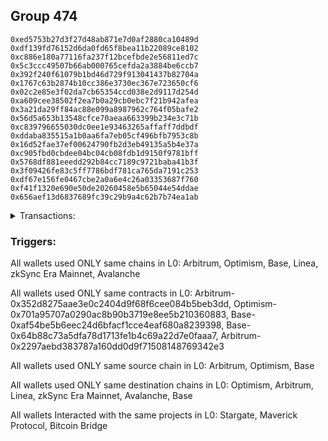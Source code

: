 ## Group 474

```0xf834c519c2a8c6321e34d8da6b25229244f83162
0xed5753b27d3f27d48ab871e7d0af2880ca10489d
0xdf139fd76152d6da0fd65f8bea11b22089ce8102
0xc886e180a77116fa237f12bcefbde2e56811ed7c
0x5c3ccc49507b66ab000765cefda2a3884be6ccb7
0x392f240f61079b1bd46d729f913041437b82704a
0x1767c63b2874b10cc386e3730ec367e723650cf6
0x02c2e85e3f02da7cb65354ccd038e2d9117d254d
0xa609cee38502f2ea7b0a29cb0ebc7f21b942afea
0x3a21da29ff84ac88e099a8987962c764f05bafe2
0x56d5a653b13548cfce70aeaa663399b234e3c71b
0xc839796655030dc0ee1e93463265affaff7ddbdf
0xddaba835515a1b0aa6fa7eb05cf496bfb7953c8b
0x16d52fae37ef00624790fb2d3eb49135a5b4e37a
0xc905fbd0cbdee04bc04cb08fdb1d9150f9781bff
0x5768df881eeedd292b84cc7189c9721baba41b3f
0x3f09426fe83c5ff7786bdf781ca765da7191c253
0xdf67e156fe0467cbe2a0a6e4c26a03353687f760
0xf41f1320e690e50de20260458e5b65044e54ddae
0x656aef13d6837689fc39c29b9a4c62b7b74ea1ab
```
<details>
<summary>Transactions:</summary>

Hashes: 

Wallet: 0xf834c519c2a8c6321e34d8da6b25229244f83162

       Hash: 0x07708b78c6fd8ae7229b98316ec8089fdd0d234b23bcecfea4fb2b9e8a2eede3
         - source chain: Arbitrum
         - destination chain: Optimism
         - project: Stargate
         - contract: 0x352d8275aae3e0c2404d9f68f6cee084b5beb3dd
         - value USD: 2809.462902858
       Hash: 0x8deb7887ef3331a33f08f91e950495ef0ced6e23984bab25e06912970b52ddbc
         - source chain: Arbitrum
         - destination chain: Optimism
         - project: Stargate
         - contract: 0x352d8275aae3e0c2404d9f68f6cee084b5beb3dd
         - value USD: 3.261168096
       Hash: 0x34a98cb0859e8aa7c6c11d6765995e5e6872ea86c6a2982dce008c36dacaa999
         - source chain: Optimism
         - destination chain: Arbitrum
         - project: Stargate
         - contract: 0x701a95707a0290ac8b90b3719e8ee5b210360883
         - value USD: 2807.53615731
       Hash: 0xc004179c22da97fd648f0990737b4cf6e2461e574fa2cc37e78954bbd9ec9531
         - source chain: Base
         - destination chain: Linea
         - project: Stargate
         - contract: 0xaf54be5b6eec24d6bfacf1cce4eaf680a8239398
         - value USD: 3.528465132
       Hash: 0x1eed46b0d08a924c8145ede4ecc85b956ad898ebbcf42f355a3d765db937bd9b
         - source chain: Base
         - destination chain: zkSync Era Mainnet
         - project: Maverick Protocol
         - contract: 0x64b88c73a5dfa78d1713fe1b4c69a22d7e0faaa7
       Hash: 0x3854fc967a180b09c75da3915959ece6473847b639a16f9dfeaa9b8e1342d772
         - source chain: Arbitrum
         - destination chain: Avalanche
         - project: Bitcoin Bridge
         - contract: 0x2297aebd383787a160dd0d9f71508148769342e3
         - value USD: 4.179796973
       Hash: 0x7f5d639c2d4bfa694d01bfcd7d4155929157c45c0372c7a244d5395ea3e34b58
         - source chain: Arbitrum
         - destination chain: Base
         - project: Stargate
         - contract: 0x352d8275aae3e0c2404d9f68f6cee084b5beb3dd
         - value USD: 3295.929404362
       Hash: 0xa0c31f45cc788c5fa12d3a57d81b96dea1d5cec16acb4e50ad195d33451ebbb8
         - source chain: Arbitrum
         - destination chain: Linea
         - project: Stargate
         - contract: 0x352d8275aae3e0c2404d9f68f6cee084b5beb3dd
         - value USD: 3.451996861
       Hash: 0xb044465c332a34c9cd7ee3f802038af7f222849b2689f35801a1adee3a0074ae
         - source chain: Base
         - destination chain: Arbitrum
         - project: Stargate
         - contract: 0xaf54be5b6eec24d6bfacf1cce4eaf680a8239398
         - value USD: 3320.215193131
Wallet: 0xed5753b27d3f27d48ab871e7d0af2880ca10489d

       Hash:0x051b5fab84ece463b0008c78eb33382bc4f2318df6750166732f972ea3d8e92f
         - source chain: Arbitrum
         - destination chain: Optimism
         - project: Stargate
         - contract: 0x352d8275aae3e0c2404d9f68f6cee084b5beb3dd
         - value USD: 2802.558101892
       Hash:0x51ef13ad94fe2b2f5602128d286a3a93f8023122cfa757d0060feb7e18b1c57d
         - source chain: Arbitrum
         - destination chain: Optimism
         - project: Stargate
         - contract: 0x352d8275aae3e0c2404d9f68f6cee084b5beb3dd
         - value USD: 3.260472455
       Hash:0x3864279f14589424cadc61cfd523e1a11618f0b05b881587d0118b3e8b1f00d3
         - source chain: Optimism
         - destination chain: Arbitrum
         - project: Stargate
         - contract: 0x701a95707a0290ac8b90b3719e8ee5b210360883
         - value USD: 2800.720516054
       Hash:0x6de459221408c431d9afa922468e826ada33debdf61002d0dadc185f8be40f5e
         - source chain: Base
         - destination chain: Linea
         - project: Stargate
         - contract: 0xaf54be5b6eec24d6bfacf1cce4eaf680a8239398
         - value USD: 3.528465132
       Hash:0x37ed2a2cc0bf2ffe6e9f44bef6a2342b7ecb43e72d1209488b9f78e29811a4b6
         - source chain: Base
         - destination chain: zkSync Era Mainnet
         - project: Maverick Protocol
         - contract: 0x64b88c73a5dfa78d1713fe1b4c69a22d7e0faaa7
       Hash:0x3aa33335c730e3787e38aba83430adeae1ce192440f288b9c8755d61cd5b64c0
         - source chain: Arbitrum
         - destination chain: Avalanche
         - project: Bitcoin Bridge
         - contract: 0x2297aebd383787a160dd0d9f71508148769342e3
         - value USD: 3.882208844
       Hash:0xa16c628786dbada54306a1261b14800fa4ff3a5aec46615ce1828c0e7efb0982
         - source chain: Arbitrum
         - destination chain: Base
         - project: Stargate
         - contract: 0x352d8275aae3e0c2404d9f68f6cee084b5beb3dd
         - value USD: 3332.886042937
       Hash:0xb48b3a57dea2b332c4264f4c5ceb2ae891cd7b3a2de1eb1d7ddf839271863a4f
         - source chain: Arbitrum
         - destination chain: Linea
         - project: Stargate
         - contract: 0x352d8275aae3e0c2404d9f68f6cee084b5beb3dd
         - value USD: 3.451996861
       Hash:0x6cf44995a7e2ed8546acf2a8c3550f647c263cf73f6baf2abe1d01378adbd796
         - source chain: Base
         - destination chain: Arbitrum
         - project: Stargate
         - contract: 0xaf54be5b6eec24d6bfacf1cce4eaf680a8239398
         - value USD: 3356.994405589
Wallet: 0xdf139fd76152d6da0fd65f8bea11b22089ce8102

       Hash:0xae4413287d3423797b78a9a4b63c903b7100f444208d69a02ac7bbfa29494b46
         - source chain: Arbitrum
         - destination chain: Optimism
         - project: Stargate
         - contract: 0x352d8275aae3e0c2404d9f68f6cee084b5beb3dd
         - value USD: 2806.260932998
       Hash:0x80d962c19183d24fccef1c5dabb6640ff2f2955ed44d2a378e746a5e9db3fb58
         - source chain: Arbitrum
         - destination chain: Optimism
         - project: Stargate
         - contract: 0x352d8275aae3e0c2404d9f68f6cee084b5beb3dd
         - value USD: 3.261262862
       Hash:0xf92d6a7df9cfa00e0647b9d63fcb4429ff36c20ef3de46456dd2a4842618f34c
         - source chain: Optimism
         - destination chain: Arbitrum
         - project: Stargate
         - contract: 0x701a95707a0290ac8b90b3719e8ee5b210360883
         - value USD: 2804.420920156
       Hash:0xd02bf62e5453f1ae1834fdd65dba0d1170e2e0eceaef84bb0ee2f04c46e70a3f
         - source chain: Base
         - destination chain: Linea
         - project: Stargate
         - contract: 0xaf54be5b6eec24d6bfacf1cce4eaf680a8239398
         - value USD: 3.528465132
       Hash:0x603406728bc22d4bc8ae65d0ca35376e52c7512fad8a2cc310744c756e758e84
         - source chain: Base
         - destination chain: zkSync Era Mainnet
         - project: Maverick Protocol
         - contract: 0x64b88c73a5dfa78d1713fe1b4c69a22d7e0faaa7
       Hash:0x52449e8677b845b2e2080716e15b955ea0835e6af5643e2aa599724a58ac328a
         - source chain: Arbitrum
         - destination chain: Base
         - project: Stargate
         - contract: 0x352d8275aae3e0c2404d9f68f6cee084b5beb3dd
         - value USD: 2665.397843988
       Hash:0xc2423d1bbb356ddfec0b255d91b5c51a13cfd15ab00d1ea0901deb29ada0cb57
         - source chain: Arbitrum
         - destination chain: Avalanche
         - project: Bitcoin Bridge
         - contract: 0x2297aebd383787a160dd0d9f71508148769342e3
         - value USD: 4.270022418
       Hash:0x3ff2bae9ee3468118099d3b01fe0180394efd746fb80a0125afda3f8175e7b5d
         - source chain: Base
         - destination chain: Arbitrum
         - project: Stargate
         - contract: 0xaf54be5b6eec24d6bfacf1cce4eaf680a8239398
         - value USD: 2667.818404329
       Hash:0x73a8b6422650db536a6c4baa346dbfcd0c0095fc83cfeece7b95792ee799b6da
         - source chain: Arbitrum
         - destination chain: Base
         - project: Stargate
         - contract: 0x352d8275aae3e0c2404d9f68f6cee084b5beb3dd
         - value USD: 3263.867950686
       Hash:0x9bd7f5080fe98d25f9b91c1e04eda2997a96787d16f3ad5d6dc5476de571fa20
         - source chain: Arbitrum
         - destination chain: Linea
         - project: Stargate
         - contract: 0x352d8275aae3e0c2404d9f68f6cee084b5beb3dd
         - value USD: 3.451891643
       Hash:0xd2fd7b2648d03e29c8d15d0c86383b00b6c10c82eb2f607dcbde336b33a04904
         - source chain: Base
         - destination chain: Arbitrum
         - project: Stargate
         - contract: 0xaf54be5b6eec24d6bfacf1cce4eaf680a8239398
         - value USD: 3282.548469241
Wallet: 0xc886e180a77116fa237f12bcefbde2e56811ed7c

       Hash:0xa8f59aced74f35dcc663f0411e630e197b939a414e211d9841e996534bcbd585
         - source chain: Arbitrum
         - destination chain: Optimism
         - project: Stargate
         - contract: 0x352d8275aae3e0c2404d9f68f6cee084b5beb3dd
         - value USD: 2806.260932998
       Hash:0x1a11b564acf0a73c89347691cc805514eb8d559577292ee02d644950e31d1a2d
         - source chain: Arbitrum
         - destination chain: Optimism
         - project: Stargate
         - contract: 0x352d8275aae3e0c2404d9f68f6cee084b5beb3dd
         - value USD: 3.261262925
       Hash:0xfced06b80c2d37c563bae060f959feb337939bdb03d84db54cd8431b2c13a3ba
         - source chain: Optimism
         - destination chain: Arbitrum
         - project: Stargate
         - contract: 0x701a95707a0290ac8b90b3719e8ee5b210360883
         - value USD: 2804.420920156
       Hash:0x628a9d792c150c8dd0c6149ece57bd737f6858e390ca6c8c0c1a6d5f1ea30b55
         - source chain: Base
         - destination chain: Linea
         - project: Stargate
         - contract: 0xaf54be5b6eec24d6bfacf1cce4eaf680a8239398
         - value USD: 3.528465132
       Hash:0x6acd5ec176badefc9e606c226d8cb65eb68519d62a57040fb5ef8c911edb8499
         - source chain: Base
         - destination chain: zkSync Era Mainnet
         - project: Maverick Protocol
         - contract: 0x64b88c73a5dfa78d1713fe1b4c69a22d7e0faaa7
       Hash:0x9249a2fbe87500d1ccde76ab1c0fe4f5bfece123e0bff225f8394b6515d9017f
         - source chain: Arbitrum
         - destination chain: Base
         - project: Stargate
         - contract: 0x352d8275aae3e0c2404d9f68f6cee084b5beb3dd
         - value USD: 2662.350451481
       Hash:0x32726095a0a2012e9f093634cf4c9e68e0e09078542739a3d0a90756b6db9b3d
         - source chain: Arbitrum
         - destination chain: Avalanche
         - project: Bitcoin Bridge
         - contract: 0x2297aebd383787a160dd0d9f71508148769342e3
         - value USD: 4.283888723
       Hash:0x4adb7c05b469aad9bb1a2c7bd688e683d44b4d6698a3e823456371737bfcb8cc
         - source chain: Base
         - destination chain: Arbitrum
         - project: Stargate
         - contract: 0xaf54be5b6eec24d6bfacf1cce4eaf680a8239398
         - value USD: 2664.772650438
       Hash:0xe403e7807f5d275965394de5a1209bf9fd4e25ce1d721e0bb3abca05eefd62c1
         - source chain: Arbitrum
         - destination chain: Base
         - project: Stargate
         - contract: 0x352d8275aae3e0c2404d9f68f6cee084b5beb3dd
         - value USD: 3198.244733025
       Hash:0xf758f382e0935fe0b6495f70e662b3102a07c8344617baa1f22ad9d349e79dc1
         - source chain: Arbitrum
         - destination chain: Linea
         - project: Stargate
         - contract: 0x352d8275aae3e0c2404d9f68f6cee084b5beb3dd
         - value USD: 3.451996861
       Hash:0x852b8c71e1edd4c3733f16d4d96ec01573109196443ff4bc0edc74735cf01a4a
         - source chain: Base
         - destination chain: Arbitrum
         - project: Stargate
         - contract: 0xaf54be5b6eec24d6bfacf1cce4eaf680a8239398
         - value USD: 3219.038843015
Wallet: 0x5c3ccc49507b66ab000765cefda2a3884be6ccb7

       Hash:0x8274690d8b2ee1a27a8faff809596d17addad001322b10c6958d429da9c65d86
         - source chain: Arbitrum
         - destination chain: Optimism
         - project: Stargate
         - contract: 0x352d8275aae3e0c2404d9f68f6cee084b5beb3dd
         - value USD: 2782.205014317
       Hash:0xd9c4c18ab225c0ac24dd78af3eba811c9238b15ca57d75ed29bbf50ae9493bd8
         - source chain: Arbitrum
         - destination chain: Optimism
         - project: Stargate
         - contract: 0x352d8275aae3e0c2404d9f68f6cee084b5beb3dd
         - value USD: 3.261168024
       Hash:0x42d2f901ca74786773753e9d6f76b7b9b3f8974bb506c3626ef66b498e92b931
         - source chain: Optimism
         - destination chain: Arbitrum
         - project: Stargate
         - contract: 0x701a95707a0290ac8b90b3719e8ee5b210360883
         - value USD: 2780.380774805
       Hash:0x3e6dc1bddd7cde720614c76663b0d335d4ee55a4a4120dd8f3d671a1717659dd
         - source chain: Base
         - destination chain: Linea
         - project: Stargate
         - contract: 0xaf54be5b6eec24d6bfacf1cce4eaf680a8239398
         - value USD: 3.528465132
       Hash:0x68e940b00ae159cd93f9441028081bed08f9fe891b3f3f58530e9c0fe3431955
         - source chain: Base
         - destination chain: zkSync Era Mainnet
         - project: Maverick Protocol
         - contract: 0x64b88c73a5dfa78d1713fe1b4c69a22d7e0faaa7
       Hash:0xf9af1f775b96d4daf87d344ee002336f56063da31abc7b1edcfa15d413c1a115
         - source chain: Arbitrum
         - destination chain: Base
         - project: Stargate
         - contract: 0x352d8275aae3e0c2404d9f68f6cee084b5beb3dd
         - value USD: 2646.667792782
       Hash:0x8fbc2ef5acbb99926a2a99f4c20de154aaf90791837a7c6aa8d28294e6c0270d
         - source chain: Arbitrum
         - destination chain: Avalanche
         - project: Bitcoin Bridge
         - contract: 0x2297aebd383787a160dd0d9f71508148769342e3
         - value USD: 4.221176489
       Hash:0xe5a510474f1eb9924554f93e7f2fd0810959a3d687234402d9f4bb3fb306ed3c
         - source chain: Base
         - destination chain: Arbitrum
         - project: Stargate
         - contract: 0xaf54be5b6eec24d6bfacf1cce4eaf680a8239398
         - value USD: 2649.099467432
       Hash:0xcf49e064f1c98fd628ad395f95dc581fa3fe6ddd81f45d7fcdf3eff42b8fdab9
         - source chain: Arbitrum
         - destination chain: Base
         - project: Stargate
         - contract: 0x352d8275aae3e0c2404d9f68f6cee084b5beb3dd
         - value USD: 3231.03828722
       Hash:0xa3fed724e360fb02920460b52f909a4b08b34a4a6213c754497b0f0021bcd616
         - source chain: Arbitrum
         - destination chain: Linea
         - project: Stargate
         - contract: 0x352d8275aae3e0c2404d9f68f6cee084b5beb3dd
         - value USD: 3.451996861
       Hash:0x9baf5f7aec88441f0f78a3b8e27a08435c45a0d3c3174c064c545ff9acfeead2
         - source chain: Base
         - destination chain: Arbitrum
         - project: Stargate
         - contract: 0xaf54be5b6eec24d6bfacf1cce4eaf680a8239398
         - value USD: 3251.76690235
Wallet: 0x392f240f61079b1bd46d729f913041437b82704a

       Hash:0x4f3918beb5dd1aee59482b57462e6a8c8cf6571fb6c223859a7790d9913071dd
         - source chain: Arbitrum
         - destination chain: Optimism
         - project: Stargate
         - contract: 0x352d8275aae3e0c2404d9f68f6cee084b5beb3dd
         - value USD: 2811.065262678
       Hash:0x5a6a5f9b3b321e044161430e25b2dd05280ad1cfadb215b8e51ba5e0d5204dd0
         - source chain: Arbitrum
         - destination chain: Optimism
         - project: Stargate
         - contract: 0x352d8275aae3e0c2404d9f68f6cee084b5beb3dd
         - value USD: 3.261142239
       Hash:0xf5b2174be3405581d94d58de4cf75cd167c0c35ef2a1e04bb51f9986880e74f3
         - source chain: Optimism
         - destination chain: Arbitrum
         - project: Stargate
         - contract: 0x701a95707a0290ac8b90b3719e8ee5b210360883
         - value USD: 2809.137418992
       Hash:0x1efb31edf40f392a664e7091d6e16378f21ade734953a8aa217c6040456d5579
         - source chain: Base
         - destination chain: Linea
         - project: Stargate
         - contract: 0xaf54be5b6eec24d6bfacf1cce4eaf680a8239398
         - value USD: 3.528465132
       Hash:0x79774247844abbbf2f58dd37f4e3ad32a63b1900fdf7b0468e99ff31afa56a4c
         - source chain: Base
         - destination chain: zkSync Era Mainnet
         - project: Maverick Protocol
         - contract: 0x64b88c73a5dfa78d1713fe1b4c69a22d7e0faaa7
       Hash:0xf2a6b0c90dff6ce94bdd565143079e6ed953aad0300a0a8f17d0c3f73da1ed35
         - source chain: Arbitrum
         - destination chain: Base
         - project: Stargate
         - contract: 0x352d8275aae3e0c2404d9f68f6cee084b5beb3dd
         - value USD: 2672.865644256
       Hash:0x02c7eb1e18413a0990d08731e340dedf8b3464afad08bba777b30d0365a97544
         - source chain: Arbitrum
         - destination chain: Avalanche
         - project: Bitcoin Bridge
         - contract: 0x2297aebd383787a160dd0d9f71508148769342e3
         - value USD: 4.196880614
       Hash:0x5cc4c93ac15529209178236cc395324bdca02f8f3ecfd70861890028edcc9a22
         - source chain: Base
         - destination chain: Arbitrum
         - project: Stargate
         - contract: 0xaf54be5b6eec24d6bfacf1cce4eaf680a8239398
         - value USD: 2675.285222364
       Hash:0x6cf453ad7bb078aa430c9d7fd1596d76430dd9819e19cd5dbc576d2316742d85
         - source chain: Arbitrum
         - destination chain: Base
         - project: Stargate
         - contract: 0x352d8275aae3e0c2404d9f68f6cee084b5beb3dd
         - value USD: 3212.054165119
       Hash:0x796ebb4c33c542c96fc27d264dced858049c3364b66137777f70324b90d74b08
         - source chain: Arbitrum
         - destination chain: Linea
         - project: Stargate
         - contract: 0x352d8275aae3e0c2404d9f68f6cee084b5beb3dd
         - value USD: 3.451996861
       Hash:0x45ee76fa24fbc895d72dbb26b6914061c490f78b093c5c628186e61a7716b6ce
         - source chain: Base
         - destination chain: Arbitrum
         - project: Stargate
         - contract: 0xaf54be5b6eec24d6bfacf1cce4eaf680a8239398
         - value USD: 3232.880809494
Wallet: 0x1767c63b2874b10cc386e3730ec367e723650cf6

       Hash:0x108e75e0edacc43df338891bead8ad204a974a813e0564278920db6ae11e3d0e
         - source chain: Arbitrum
         - destination chain: Optimism
         - project: Stargate
         - contract: 0x352d8275aae3e0c2404d9f68f6cee084b5beb3dd
         - value USD: 2802.894433197
       Hash:0x17e68fe7d31affd13ae79267156c788e29166170b8e8fd525860ff3ffdc8f130
         - source chain: Arbitrum
         - destination chain: Optimism
         - project: Stargate
         - contract: 0x352d8275aae3e0c2404d9f68f6cee084b5beb3dd
         - value USD: 3.260875465
       Hash:0xe2a62a36564bea216050acf0c06e5f9f74236280f0ebca46ed0efe1c9b687c97
         - source chain: Optimism
         - destination chain: Arbitrum
         - project: Stargate
         - contract: 0x701a95707a0290ac8b90b3719e8ee5b210360883
         - value USD: 2801.056627648
       Hash:0x7fac7ee2eca3069d291f4e941510c86021ea8c080641ee7a6cc2083f00f5ac6a
         - source chain: Base
         - destination chain: Linea
         - project: Stargate
         - contract: 0xaf54be5b6eec24d6bfacf1cce4eaf680a8239398
         - value USD: 3.528465132
       Hash:0xe1b8821c2ff2bc51c2b522be347ec4b6d4ed325dfedf759109a17e3f1e432f1b
         - source chain: Base
         - destination chain: zkSync Era Mainnet
         - project: Maverick Protocol
         - contract: 0x64b88c73a5dfa78d1713fe1b4c69a22d7e0faaa7
       Hash:0xdbcd22fdac1a3bdb3647b721adec94cc0ec4df911698189478064aadcff59192
         - source chain: Arbitrum
         - destination chain: Base
         - project: Stargate
         - contract: 0x352d8275aae3e0c2404d9f68f6cee084b5beb3dd
         - value USD: 2662.792853205
       Hash:0x22b8f0255d0a5e265b79a69a5e2bcab06ae76fc5a2db4ac94c1fc8b26c0e0b20
         - source chain: Arbitrum
         - destination chain: Avalanche
         - project: Bitcoin Bridge
         - contract: 0x2297aebd383787a160dd0d9f71508148769342e3
         - value USD: 4.207277867
       Hash:0xb6f99ed771c03c6892f4adf14861c2ba0e3560c5b732bfa963974303a83ea5da
         - source chain: Base
         - destination chain: Arbitrum
         - project: Stargate
         - contract: 0xaf54be5b6eec24d6bfacf1cce4eaf680a8239398
         - value USD: 2665.208858726
       Hash:0xf4618f08fd9ebc7876cd5af15ed38771117e98a830ba1ca6525842cea0cbd595
         - source chain: Arbitrum
         - destination chain: Base
         - project: Stargate
         - contract: 0x352d8275aae3e0c2404d9f68f6cee084b5beb3dd
         - value USD: 3211.834355462
       Hash:0x0560dc7f03c0844f7d9d4ec3fe388fc37ebd21f35ff467ea87c517fd89104279
         - source chain: Arbitrum
         - destination chain: Linea
         - project: Stargate
         - contract: 0x352d8275aae3e0c2404d9f68f6cee084b5beb3dd
         - value USD: 3.451891772
       Hash:0xb1c7942d72c7b0d1963ed3d49d6b60192c52e7574dec9a6eb16d5a8a842e2b64
         - source chain: Base
         - destination chain: Arbitrum
         - project: Stargate
         - contract: 0xaf54be5b6eec24d6bfacf1cce4eaf680a8239398
         - value USD: 3230.307394827
Wallet: 0x02c2e85e3f02da7cb65354ccd038e2d9117d254d

       Hash:0xd0572104fef10c7055a911169e426d8ee90aa3e6ddebc0aa518767cbdb959479
         - source chain: Arbitrum
         - destination chain: Optimism
         - project: Stargate
         - contract: 0x352d8275aae3e0c2404d9f68f6cee084b5beb3dd
         - value USD: 2802.894433197
       Hash:0x0b6d24140cd76fee903436e3217e658d6784aecca04a084c02a45b9a12b804db
         - source chain: Arbitrum
         - destination chain: Optimism
         - project: Stargate
         - contract: 0x352d8275aae3e0c2404d9f68f6cee084b5beb3dd
         - value USD: 3.260875086
       Hash:0x4bf8482487cefab6274364f9d1a793339c554a376298fd9326b8b70c8cb70dee
         - source chain: Optimism
         - destination chain: Arbitrum
         - project: Stargate
         - contract: 0x701a95707a0290ac8b90b3719e8ee5b210360883
         - value USD: 2801.056627648
       Hash:0xf9056e48ceef55eea14ecdb49beac77d3fd8b9f80ef3d5cd723e60cd5a37a410
         - source chain: Base
         - destination chain: Linea
         - project: Stargate
         - contract: 0xaf54be5b6eec24d6bfacf1cce4eaf680a8239398
         - value USD: 3.528465132
       Hash:0xb42d7cdbdb2887395cb1cf9b8196550bec3bc5d76704b721bd9e8800ffa09cbf
         - source chain: Base
         - destination chain: zkSync Era Mainnet
         - project: Maverick Protocol
         - contract: 0x64b88c73a5dfa78d1713fe1b4c69a22d7e0faaa7
       Hash:0xefd7f2006e91de4524a5c1a95fe7cf71858bb030fba01750916212db51127eac
         - source chain: Arbitrum
         - destination chain: Base
         - project: Stargate
         - contract: 0x352d8275aae3e0c2404d9f68f6cee084b5beb3dd
         - value USD: 2665.836343194
       Hash:0xda709bface29eda088a4b92d7d27844915dde2565e4b107ae252c426bbb68872
         - source chain: Arbitrum
         - destination chain: Avalanche
         - project: Bitcoin Bridge
         - contract: 0x2297aebd383787a160dd0d9f71508148769342e3
         - value USD: 4.224702841
       Hash:0xdf83277780343304dc3fe7b43b8103d5dcafd778be63ac42f3bdd91e8e68fec4
         - source chain: Base
         - destination chain: Arbitrum
         - project: Stargate
         - contract: 0xaf54be5b6eec24d6bfacf1cce4eaf680a8239398
         - value USD: 2668.250712542
       Hash:0xadc2cec0e7e0be4a20104fc155f119b420635607ff2c2ec0423f5d823a6f04a2
         - source chain: Arbitrum
         - destination chain: Base
         - project: Stargate
         - contract: 0x352d8275aae3e0c2404d9f68f6cee084b5beb3dd
         - value USD: 3274.924047026
       Hash:0x660588f91bd41aa00eb37360dea9c8182d089bfce543d1fa6ab00ea4544d17bc
         - source chain: Arbitrum
         - destination chain: Linea
         - project: Stargate
         - contract: 0x352d8275aae3e0c2404d9f68f6cee084b5beb3dd
         - value USD: 3.45189196
       Hash:0x694b926038b5fde85dbbc1b5c42667ee6e594926f4310859de207dc4e20906e9
         - source chain: Base
         - destination chain: Arbitrum
         - project: Stargate
         - contract: 0xaf54be5b6eec24d6bfacf1cce4eaf680a8239398
         - value USD: 3293.013330507
Wallet: 0xa609cee38502f2ea7b0a29cb0ebc7f21b942afea

       Hash:0x855378596fe2ebd930b3ab65473a0eb2234f16b18c1a84e37a589540b624e7be
         - source chain: Arbitrum
         - destination chain: Optimism
         - project: Stargate
         - contract: 0x352d8275aae3e0c2404d9f68f6cee084b5beb3dd
         - value USD: 2807.692993335
       Hash:0x0ffa1373378e828be9a87b76bf6f6a3905dfde2343d3e435709b138e310286da
         - source chain: Arbitrum
         - destination chain: Optimism
         - project: Stargate
         - contract: 0x352d8275aae3e0c2404d9f68f6cee084b5beb3dd
         - value USD: 3.26087522
       Hash:0x1a8821feb61f13986e13748b64875b699ecf82c8c6ddd9f5c19beebbef8d55ab
         - source chain: Optimism
         - destination chain: Arbitrum
         - project: Stargate
         - contract: 0x701a95707a0290ac8b90b3719e8ee5b210360883
         - value USD: 2805.765327537
       Hash:0x1e760dae5f6438d9eb49aa048410655f8f13a91f5fa67fd2d56132d993e33f82
         - source chain: Base
         - destination chain: Linea
         - project: Stargate
         - contract: 0xaf54be5b6eec24d6bfacf1cce4eaf680a8239398
         - value USD: 3.528465132
       Hash:0xc48d9f5087357105cc2725cd0349bb6553618f56e34bb659a532b0098a073638
         - source chain: Base
         - destination chain: zkSync Era Mainnet
         - project: Maverick Protocol
         - contract: 0x64b88c73a5dfa78d1713fe1b4c69a22d7e0faaa7
       Hash:0x9f7f8745e27e62bd81ea50b04be837ba1407de64cfc603a2f0a05b887e40ec4e
         - source chain: Arbitrum
         - destination chain: Base
         - project: Stargate
         - contract: 0x352d8275aae3e0c2404d9f68f6cee084b5beb3dd
         - value USD: 2668.750561024
       Hash:0x374e34d13145cfc09f9a85fc024a81a3ad08d756ac72a695fc6584e2ad09924e
         - source chain: Arbitrum
         - destination chain: Avalanche
         - project: Bitcoin Bridge
         - contract: 0x2297aebd383787a160dd0d9f71508148769342e3
         - value USD: 4.209094965
       Hash:0xcde942805c501ee55036483c56d85b6a86713ff65afe336f5c834c4195b3a292
         - source chain: Base
         - destination chain: Arbitrum
         - project: Stargate
         - contract: 0xaf54be5b6eec24d6bfacf1cce4eaf680a8239398
         - value USD: 2671.163965895
       Hash:0x9a249198df958fcccdaf4f678043309d2a81c73fa9a123fd67cef2dc6816f990
         - source chain: Arbitrum
         - destination chain: Base
         - project: Stargate
         - contract: 0x352d8275aae3e0c2404d9f68f6cee084b5beb3dd
         - value USD: 3312.691268711
       Hash:0x2b36914532f0dd9df8a8e4d1c7ece681252555b0dec46428d46e7d21e257804c
         - source chain: Arbitrum
         - destination chain: Linea
         - project: Stargate
         - contract: 0x352d8275aae3e0c2404d9f68f6cee084b5beb3dd
         - value USD: 3.451996861
       Hash:0x8cf55685acca2e1257c1901b422253b9e6548713eb91f52742a49e39cbd40f34
         - source chain: Base
         - destination chain: Arbitrum
         - project: Stargate
         - contract: 0xaf54be5b6eec24d6bfacf1cce4eaf680a8239398
         - value USD: 3330.853970859
Wallet: 0x3a21da29ff84ac88e099a8987962c764f05bafe2

       Hash:0xdd76516da9d395d307460bc5846c61823f2679f1333c37a1ed14739b85540908
         - source chain: Arbitrum
         - destination chain: Optimism
         - project: Stargate
         - contract: 0x352d8275aae3e0c2404d9f68f6cee084b5beb3dd
         - value USD: 2809.294343236
       Hash:0xe23c267c26138b01753d30eed0ba64c189783e62bcb522a558e343b3b4de710a
         - source chain: Arbitrum
         - destination chain: Optimism
         - project: Stargate
         - contract: 0x352d8275aae3e0c2404d9f68f6cee084b5beb3dd
         - value USD: 3.260875157
       Hash:0x5d8f1f7a42224ac75b931214f120b7ae7391d9b73ef7dedbf20173f71b2fcd7e
         - source chain: Optimism
         - destination chain: Arbitrum
         - project: Stargate
         - contract: 0x701a95707a0290ac8b90b3719e8ee5b210360883
         - value USD: 2807.452341633
       Hash:0x1210deceb9154c796141c17fd90f1417bd505f2c02538ad786e4db95ba112899
         - source chain: Base
         - destination chain: Linea
         - project: Stargate
         - contract: 0xaf54be5b6eec24d6bfacf1cce4eaf680a8239398
         - value USD: 3.528465132
       Hash:0xc9d6fa17d6e06920c31d9bd738df6f45143ceb5e933e9252b709a0b2cdde478f
         - source chain: Base
         - destination chain: zkSync Era Mainnet
         - project: Maverick Protocol
         - contract: 0x64b88c73a5dfa78d1713fe1b4c69a22d7e0faaa7
       Hash:0xc39ee0e0b9172a41c04171d9615c89de5df6f4f0ab99269e22cd16bbff20e59c
         - source chain: Arbitrum
         - destination chain: Base
         - project: Stargate
         - contract: 0x352d8275aae3e0c2404d9f68f6cee084b5beb3dd
         - value USD: 2673.297614595
       Hash:0x942510361d10452cfba4feea65018728baa504f950cfaa94ad84e053e5f1e5bb
         - source chain: Arbitrum
         - destination chain: Avalanche
         - project: Bitcoin Bridge
         - contract: 0x2297aebd383787a160dd0d9f71508148769342e3
         - value USD: 4.215143523
       Hash:0x41a04ecae73aa64c869b94ec8df66bf377fb86caec3d1c05e673a6ac0c56f91d
         - source chain: Base
         - destination chain: Arbitrum
         - project: Stargate
         - contract: 0xaf54be5b6eec24d6bfacf1cce4eaf680a8239398
         - value USD: 2675.695162409
       Hash:0xe728c7c7b4fdf9b60696c36f5640f5f0524bb524e612a86f428c1e2fd03db021
         - source chain: Arbitrum
         - destination chain: Base
         - project: Stargate
         - contract: 0x352d8275aae3e0c2404d9f68f6cee084b5beb3dd
         - value USD: 3225.735239246
       Hash:0x37784a890ed3c254e7de637268682b36a8c394c60beb72cc86317790ee3adac7
         - source chain: Arbitrum
         - destination chain: Linea
         - project: Stargate
         - contract: 0x352d8275aae3e0c2404d9f68f6cee084b5beb3dd
         - value USD: 3.451996861
       Hash:0xc1347efefe7fbe717727e3dbea26d989eb747c95332cac15706b2876d48e0462
         - source chain: Base
         - destination chain: Arbitrum
         - project: Stargate
         - contract: 0xaf54be5b6eec24d6bfacf1cce4eaf680a8239398
         - value USD: 3244.095533948
Wallet: 0x56d5a653b13548cfce70aeaa663399b234e3c71b

       Hash:0xd61dfb397383301653e9fd9aec161d0907427734ae058909d4f938741382ae8e
         - source chain: Arbitrum
         - destination chain: Optimism
         - project: Stargate
         - contract: 0x352d8275aae3e0c2404d9f68f6cee084b5beb3dd
         - value USD: 2778.867372226
       Hash:0x406cfe18e29791ae7029580d556ab17b687a09a2905d120fa447030f1ded9d72
         - source chain: Arbitrum
         - destination chain: Optimism
         - project: Stargate
         - contract: 0x352d8275aae3e0c2404d9f68f6cee084b5beb3dd
         - value USD: 3.260870016
       Hash:0x514ccfdff2801190ab1e4529a22a1aedc9c5b3611d150e6d10da8fd3347d34e1
         - source chain: Optimism
         - destination chain: Arbitrum
         - project: Stargate
         - contract: 0x701a95707a0290ac8b90b3719e8ee5b210360883
         - value USD: 2777.0453214
       Hash:0xc274bb39a5f7fcf40741969101f13c10400240088ccc8e6cfd191345d2445f25
         - source chain: Base
         - destination chain: Linea
         - project: Stargate
         - contract: 0xaf54be5b6eec24d6bfacf1cce4eaf680a8239398
         - value USD: 3.528465132
       Hash:0x276a7ede3ccd5087a3c7290c35bbd1f2149791dc5c575ccca1b9260aec68270c
         - source chain: Base
         - destination chain: zkSync Era Mainnet
         - project: Maverick Protocol
         - contract: 0x64b88c73a5dfa78d1713fe1b4c69a22d7e0faaa7
       Hash:0x98a40c7ebf476331b223f0361e624a8d71114d8f6e16f369c1fe302b364cb3cd
         - source chain: Arbitrum
         - destination chain: Base
         - project: Stargate
         - contract: 0x352d8275aae3e0c2404d9f68f6cee084b5beb3dd
         - value USD: 2647.131314309
       Hash:0xf9fd74fab774f1b2bc552f1d64e5e24c1de8242e24d7d534fd69ddb65e59d273
         - source chain: Arbitrum
         - destination chain: Avalanche
         - project: Bitcoin Bridge
         - contract: 0x2297aebd383787a160dd0d9f71508148769342e3
         - value USD: 4.215143523
       Hash:0x5ebde521437d7fe04bef2fdc081fccbe5556de2ca068e6222b87050594b50056
         - source chain: Base
         - destination chain: Arbitrum
         - project: Stargate
         - contract: 0xaf54be5b6eec24d6bfacf1cce4eaf680a8239398
         - value USD: 2649.540698105
       Hash:0xa5cdc558a7457342cf38c5d6eac57422a34665ac3e1929669522693be7725ef9
         - source chain: Arbitrum
         - destination chain: Base
         - project: Stargate
         - contract: 0x352d8275aae3e0c2404d9f68f6cee084b5beb3dd
         - value USD: 3244.305372226
       Hash:0x0c636525d39e88fa704863c4c862bbb8a3d0d20178b2f34e2b335d474a7577e8
         - source chain: Arbitrum
         - destination chain: Linea
         - project: Stargate
         - contract: 0x352d8275aae3e0c2404d9f68f6cee084b5beb3dd
         - value USD: 3.451891772
       Hash:0x204bc139663389a83a202873d119009531d60b76fff35bd9d2cc49f355b30ee5
         - source chain: Base
         - destination chain: Arbitrum
         - project: Stargate
         - contract: 0xaf54be5b6eec24d6bfacf1cce4eaf680a8239398
         - value USD: 3262.580740484
Wallet: 0xc839796655030dc0ee1e93463265affaff7ddbdf

       Hash:0x1660bd03d6740b0923cb05ce6949e3e551fac8e6fa298a079ce294fd512409ba
         - source chain: Arbitrum
         - destination chain: Optimism
         - project: Stargate
         - contract: 0x352d8275aae3e0c2404d9f68f6cee084b5beb3dd
         - value USD: 2799.531971076
       Hash:0xccce30aa745f2aaceb8569386bba37b67282cfa2fb411788f9163bf49a21c68e
         - source chain: Arbitrum
         - destination chain: Optimism
         - project: Stargate
         - contract: 0x352d8275aae3e0c2404d9f68f6cee084b5beb3dd
         - value USD: 3.260702598
       Hash:0x128662116cf78934e797f59fc770a78e4a60b8cfc6902075b853d6e10afae0cb
         - source chain: Optimism
         - destination chain: Arbitrum
         - project: Stargate
         - contract: 0x701a95707a0290ac8b90b3719e8ee5b210360883
         - value USD: 2797.696369594
       Hash:0x5f3fd82bff0b5f6c58a1ab53b22ab280e801f2646862366eaaf9de20250d6b40
         - source chain: Base
         - destination chain: Linea
         - project: Stargate
         - contract: 0xaf54be5b6eec24d6bfacf1cce4eaf680a8239398
         - value USD: 3.528465132
       Hash:0x1170181454d1755cc055b2dd5b13c5fff104437974d56da9ddcdb04e95293e7d
         - source chain: Base
         - destination chain: zkSync Era Mainnet
         - project: Maverick Protocol
         - contract: 0x64b88c73a5dfa78d1713fe1b4c69a22d7e0faaa7
       Hash:0xc693b0ee46157eb5bb20ce051a0c4e7e0d8d200fcf80de41f642352445c1c7c8
         - source chain: Arbitrum
         - destination chain: Base
         - project: Stargate
         - contract: 0x352d8275aae3e0c2404d9f68f6cee084b5beb3dd
         - value USD: 2663.228737063
       Hash:0x40e475199c84a5aeec838c4be6ab178b187db4f8ab74313e48e31fa9be8a1048
         - source chain: Arbitrum
         - destination chain: Avalanche
         - project: Bitcoin Bridge
         - contract: 0x2297aebd383787a160dd0d9f71508148769342e3
         - value USD: 3.708756321
       Hash:0x150fc51610dd03bfb53f9315e77d2a386e36aa9f06e48001f06ca1129eded540
         - source chain: Base
         - destination chain: Arbitrum
         - project: Stargate
         - contract: 0xaf54be5b6eec24d6bfacf1cce4eaf680a8239398
         - value USD: 2665.626842989
       Hash:0x8344b3f7bbc25155dd457be13ebef01b0279afaae47cf172a4dc73f985053840
         - source chain: Arbitrum
         - destination chain: Base
         - project: Stargate
         - contract: 0x352d8275aae3e0c2404d9f68f6cee084b5beb3dd
         - value USD: 3222.366041849
       Hash:0x980c1d88532113469b6f834a80855c2cb70b5b96c3dd663c354cf119970e5a46
         - source chain: Arbitrum
         - destination chain: Linea
         - project: Stargate
         - contract: 0x352d8275aae3e0c2404d9f68f6cee084b5beb3dd
         - value USD: 3.451996861
       Hash:0xd3895920014927e6f6f07e3d6d0d2d723a1842a9af2c940086d167848c1ccaa4
         - source chain: Base
         - destination chain: Arbitrum
         - project: Stargate
         - contract: 0xaf54be5b6eec24d6bfacf1cce4eaf680a8239398
         - value USD: 3240.287443892
Wallet: 0xddaba835515a1b0aa6fa7eb05cf496bfb7953c8b

       Hash:0x86451d8dd32ab65aa912560fba93d68101df1bd8e98d9e7d3f83d3f029111cf6
         - source chain: Arbitrum
         - destination chain: Optimism
         - project: Stargate
         - contract: 0x352d8275aae3e0c2404d9f68f6cee084b5beb3dd
         - value USD: 2799.531971076
       Hash:0x1d01e1a2ce5b17e5de8d18713c8e7d3e3a5f78ca89dc1a858b832ff0fc954e8b
         - source chain: Arbitrum
         - destination chain: Optimism
         - project: Stargate
         - contract: 0x352d8275aae3e0c2404d9f68f6cee084b5beb3dd
         - value USD: 3.260702334
       Hash:0x515b00f89e097db6d670f558855a2df8d6af3db7fce47129018ecc3da7f16300
         - source chain: Optimism
         - destination chain: Arbitrum
         - project: Stargate
         - contract: 0x701a95707a0290ac8b90b3719e8ee5b210360883
         - value USD: 2797.696369594
       Hash:0x88f217b5ff34cfaa94e1beb56c94d90369e8f4784baffbd90c5a5c031cf3e2a3
         - source chain: Base
         - destination chain: Linea
         - project: Stargate
         - contract: 0xaf54be5b6eec24d6bfacf1cce4eaf680a8239398
         - value USD: 3.528465132
       Hash:0xa211bdb5313528522189b3447f70976bb3f1eaae130b2e32fa4f3c1f09ff19c5
         - source chain: Base
         - destination chain: zkSync Era Mainnet
         - project: Maverick Protocol
         - contract: 0x64b88c73a5dfa78d1713fe1b4c69a22d7e0faaa7
       Hash:0x3fa539c2d79b132b845a06b991e980b27fd8a3834e8813cb6f0820f2e371c01a
         - source chain: Arbitrum
         - destination chain: Base
         - project: Stargate
         - contract: 0x352d8275aae3e0c2404d9f68f6cee084b5beb3dd
         - value USD: 2666.268330536
       Hash:0x7847961bdc6238fea97b60badb93f384aeaab6de062ebfbb7c3654e77e1ab6f8
         - source chain: Arbitrum
         - destination chain: Avalanche
         - project: Bitcoin Bridge
         - contract: 0x2297aebd383787a160dd0d9f71508148769342e3
         - value USD: 3.607726703
       Hash:0x2a37400b4907649cab8a8f72201b27e414757ebeefd81f7d33d038b9ca032dc1
         - source chain: Base
         - destination chain: Arbitrum
         - project: Stargate
         - contract: 0xaf54be5b6eec24d6bfacf1cce4eaf680a8239398
         - value USD: 2668.664924764
       Hash:0x8ed4b1afb1a6594b77dcb469a6d77d041a88751cf72499a20d6642b423ef5bc0
         - source chain: Arbitrum
         - destination chain: Base
         - project: Stargate
         - contract: 0x352d8275aae3e0c2404d9f68f6cee084b5beb3dd
         - value USD: 3284.742141034
       Hash:0x9aa535ea53475d2bd5ba55145396ba390117dd1c3b5d535f8871b6b9bfd5af39
         - source chain: Arbitrum
         - destination chain: Linea
         - project: Stargate
         - contract: 0x352d8275aae3e0c2404d9f68f6cee084b5beb3dd
         - value USD: 3.451996861
       Hash:0x0d299ab348f9949170644af48017be69f707499078fb233526c5a4ca35416838
         - source chain: Base
         - destination chain: Arbitrum
         - project: Stargate
         - contract: 0xaf54be5b6eec24d6bfacf1cce4eaf680a8239398
         - value USD: 3302.151994878
Wallet: 0x16d52fae37ef00624790fb2d3eb49135a5b4e37a

       Hash:0x2aab4801a6de9abaddd2632ba7e0b510d3d0ebb67dc0c41544e9f7052547feb6
         - source chain: Arbitrum
         - destination chain: Optimism
         - project: Stargate
         - contract: 0x352d8275aae3e0c2404d9f68f6cee084b5beb3dd
         - value USD: 2805.924198725
       Hash:0x92400a056361131aad03601c7bcd747f0ba461c7355cc893188999851df22b0a
         - source chain: Arbitrum
         - destination chain: Optimism
         - project: Stargate
         - contract: 0x352d8275aae3e0c2404d9f68f6cee084b5beb3dd
         - value USD: 3.260731205
       Hash:0xee21a5657ccc4e3f73e07d09d368dc2a28a1b9ad60b5fc849d088e58a1eeb70c
         - source chain: Optimism
         - destination chain: Arbitrum
         - project: Stargate
         - contract: 0x701a95707a0290ac8b90b3719e8ee5b210360883
         - value USD: 2804.084406617
       Hash:0xed35efa1ccde105540ad8a8a2e3e7b9ddac7dfe6fc79c3c7179a14426a64e63c
         - source chain: Base
         - destination chain: Linea
         - project: Stargate
         - contract: 0xaf54be5b6eec24d6bfacf1cce4eaf680a8239398
         - value USD: 3.528465132
       Hash:0xd52865b92a424f673541dcaa48623d6bd2207cd78e896a5e9b3cee73a73ac3b8
         - source chain: Base
         - destination chain: zkSync Era Mainnet
         - project: Maverick Protocol
         - contract: 0x64b88c73a5dfa78d1713fe1b4c69a22d7e0faaa7
       Hash:0xcbb2bef980d7e0ec3bb7c863c788a4bec5a6641f6f8f4a4e0edb7c2a6937724d
         - source chain: Arbitrum
         - destination chain: Base
         - project: Stargate
         - contract: 0x352d8275aae3e0c2404d9f68f6cee084b5beb3dd
         - value USD: 2669.179419951
       Hash:0x180b8f4ecea46cafd3981aaad9290966776f3210958af5fffa21ff50916d76ba
         - source chain: Arbitrum
         - destination chain: Avalanche
         - project: Bitcoin Bridge
         - contract: 0x2297aebd383787a160dd0d9f71508148769342e3
         - value USD: 3.704969959
       Hash:0xfe8de01125061c3ba4ad8c6d47c1fc273608c6b1247424bf9a86b046ef6c8f8e
         - source chain: Base
         - destination chain: Arbitrum
         - project: Stargate
         - contract: 0xaf54be5b6eec24d6bfacf1cce4eaf680a8239398
         - value USD: 2671.574927221
       Hash:0x0a9a2b7c87ea1659287a4c21718d91e41c22e93521a9f1a74a372d7fe6fde327
         - source chain: Arbitrum
         - destination chain: Base
         - project: Stargate
         - contract: 0x352d8275aae3e0c2404d9f68f6cee084b5beb3dd
         - value USD: 3322.810162986
       Hash:0xaa63ddb0812960793cb2ca5628a886b3f33dc8e95be9885807a278fa9b4bff8c
         - source chain: Arbitrum
         - destination chain: Linea
         - project: Stargate
         - contract: 0x352d8275aae3e0c2404d9f68f6cee084b5beb3dd
         - value USD: 3.451996861
       Hash:0xbc32300610974123c779132f023755bac203c0dedac17b2ddb75c2512ae9357a
         - source chain: Base
         - destination chain: Arbitrum
         - project: Stargate
         - contract: 0xaf54be5b6eec24d6bfacf1cce4eaf680a8239398
         - value USD: 3340.454656548
Wallet: 0xc905fbd0cbdee04bc04cb08fdb1d9150f9781bff

       Hash:0x29b04d31ac5db57c3f1fa6877fb2092cfdbdc1ab8cbe6f648cbac5d389142c11
         - source chain: Arbitrum
         - destination chain: Optimism
         - project: Stargate
         - contract: 0x352d8275aae3e0c2404d9f68f6cee084b5beb3dd
         - value USD: 2805.924203724
       Hash:0x8f40bd695401f85865ca97e150182cddfe2bc964d860099487e01892641e93d1
         - source chain: Arbitrum
         - destination chain: Optimism
         - project: Stargate
         - contract: 0x352d8275aae3e0c2404d9f68f6cee084b5beb3dd
         - value USD: 3.260731142
       Hash:0x5c05d5e089c6088ee56851f320e93378d1f891da0cd178d83e8e5bf9614a3eeb
         - source chain: Optimism
         - destination chain: Arbitrum
         - project: Stargate
         - contract: 0x701a95707a0290ac8b90b3719e8ee5b210360883
         - value USD: 2804.084411616
       Hash:0xd0228a48b562fdd6839c37d4c7bb7f61c7b2ac641fdd5b63cebc5af85cb45670
         - source chain: Base
         - destination chain: Linea
         - project: Stargate
         - contract: 0xaf54be5b6eec24d6bfacf1cce4eaf680a8239398
         - value USD: 3.528465132
       Hash:0x6319706504e770360e826f410d6dc12954998c7ad897d8a87b04c0a6bacb2391
         - source chain: Base
         - destination chain: zkSync Era Mainnet
         - project: Maverick Protocol
         - contract: 0x64b88c73a5dfa78d1713fe1b4c69a22d7e0faaa7
       Hash:0x54038b830a219b0e05ba0c7c5b0bf012ef8b57789629fa3d75a4e0a08098e132
         - source chain: Arbitrum
         - destination chain: Base
         - project: Stargate
         - contract: 0x352d8275aae3e0c2404d9f68f6cee084b5beb3dd
         - value USD: 2673.70724997
       Hash:0x0dbd0b9c461747ffa70ace079d2124a46939645693d168f798ae969256890e46
         - source chain: Arbitrum
         - destination chain: Avalanche
         - project: Bitcoin Bridge
         - contract: 0x2297aebd383787a160dd0d9f71508148769342e3
         - value USD: 3.909347207
       Hash:0x76036bdd3f60281154c213aea586fd75cee9581f3b5bbfffef0a8cfa1b522257
         - source chain: Base
         - destination chain: Arbitrum
         - project: Stargate
         - contract: 0xaf54be5b6eec24d6bfacf1cce4eaf680a8239398
         - value USD: 2676.101053336
       Hash:0x3d95042834424ea595f338012772bea5486b702838ad4a256b6d5621feed7782
         - source chain: Arbitrum
         - destination chain: Base
         - project: Stargate
         - contract: 0x352d8275aae3e0c2404d9f68f6cee084b5beb3dd
         - value USD: 3236.353174283
       Hash:0xa87aff67c5904f6203adc54134289cbd69413e0b9a9a8d3fb0b51779ad6a238e
         - source chain: Arbitrum
         - destination chain: Linea
         - project: Stargate
         - contract: 0x352d8275aae3e0c2404d9f68f6cee084b5beb3dd
         - value USD: 3.451996861
       Hash:0xd40002ea96b12a6530ff80d55d328c93830786e1ef6ce712bae0bc879e59f87a
         - source chain: Base
         - destination chain: Arbitrum
         - project: Stargate
         - contract: 0xaf54be5b6eec24d6bfacf1cce4eaf680a8239398
         - value USD: 3254.207640531
Wallet: 0x5768df881eeedd292b84cc7189c9721baba41b3f

       Hash:0xd696212d95d0337d8e022bcdb683991f7d602210ac27be2bee1188e93a8e30ec
         - source chain: Arbitrum
         - destination chain: Optimism
         - project: Stargate
         - contract: 0x352d8275aae3e0c2404d9f68f6cee084b5beb3dd
         - value USD: 2775.533733817
       Hash:0xf5f75280d946ca4b988bdb39dcd66fb30a1550349943803c8604b013e5cba41b
         - source chain: Arbitrum
         - destination chain: Optimism
         - project: Stargate
         - contract: 0x352d8275aae3e0c2404d9f68f6cee084b5beb3dd
         - value USD: 3.260734751
       Hash:0xdb2e816eccc7bf29bb7af639ccf95494baafbae5d194dee27fa8411da524b12e
         - source chain: Optimism
         - destination chain: Arbitrum
         - project: Stargate
         - contract: 0x701a95707a0290ac8b90b3719e8ee5b210360883
         - value USD: 2773.713867455
       Hash:0x50edfe12c82305e404ca49009d2eaefba27d50616d2a8117c006686b5dbe500a
         - source chain: Base
         - destination chain: Linea
         - project: Stargate
         - contract: 0xaf54be5b6eec24d6bfacf1cce4eaf680a8239398
         - value USD: 3.528465132
       Hash:0x261534b1564328ffc5908d96891a2a15dfd13ee0341fb85f7f4b6723bebbfe8f
         - source chain: Base
         - destination chain: zkSync Era Mainnet
         - project: Maverick Protocol
         - contract: 0x64b88c73a5dfa78d1713fe1b4c69a22d7e0faaa7
       Hash:0x2a3643d92f6cb0561c76f1f8c4ab26449e42730e699da9a42deaee633407d9ef
         - source chain: Arbitrum
         - destination chain: Base
         - project: Stargate
         - contract: 0x352d8275aae3e0c2404d9f68f6cee084b5beb3dd
         - value USD: 2647.572215834
       Hash:0x59a94988b8f8180fc7a4429ae7497eee9424fac99b2c37fde83b5425a1f4c691
         - source chain: Arbitrum
         - destination chain: Avalanche
         - project: Bitcoin Bridge
         - contract: 0x2297aebd383787a160dd0d9f71508148769342e3
         - value USD: 3.907740258
       Hash:0xd27e8b06db1d91d0295df0ef9b64b96ba79d15bd815eeab54727b0dca6b783d4
         - source chain: Base
         - destination chain: Arbitrum
         - project: Stargate
         - contract: 0xaf54be5b6eec24d6bfacf1cce4eaf680a8239398
         - value USD: 2649.978085718
       Hash:0xe73327b8e9572eeb9630f7e3c118677249cf13ce721930b645c7ee714a15bfb9
         - source chain: Arbitrum
         - destination chain: Base
         - project: Stargate
         - contract: 0x352d8275aae3e0c2404d9f68f6cee084b5beb3dd
         - value USD: 3254.468793836
       Hash:0x3517799bfddddc0f9761c4de6131f3e68e233743f38a804ae988f8c233c8c17a
         - source chain: Arbitrum
         - destination chain: Linea
         - project: Stargate
         - contract: 0x352d8275aae3e0c2404d9f68f6cee084b5beb3dd
         - value USD: 3.451996861
       Hash:0x3bc097291e33c4f55f936c1331289f34e2137bfcb16676623dd85c35b1c34c67
         - source chain: Base
         - destination chain: Arbitrum
         - project: Stargate
         - contract: 0xaf54be5b6eec24d6bfacf1cce4eaf680a8239398
         - value USD: 3272.253591631
Wallet: 0x3f09426fe83c5ff7786bdf781ca765da7191c253

       Hash:0x5a09397a47adb6ef976d042aeecc98f1a70371c891fc111f9146988323df92c5
         - source chain: Arbitrum
         - destination chain: Optimism
         - project: Stargate
         - contract: 0x352d8275aae3e0c2404d9f68f6cee084b5beb3dd
         - value USD: 2796.173541634
       Hash:0xc6ed1b4c2a47c8f31a2cc4df23d30a7690c3912fad7d0b1a9ec9b4f33d22a5cf
         - source chain: Arbitrum
         - destination chain: Optimism
         - project: Stargate
         - contract: 0x352d8275aae3e0c2404d9f68f6cee084b5beb3dd
         - value USD: 3.260493379
       Hash:0xadce214c0c83b96a2b8cae1b5e8ef8538eec50860956b13ef503074c53341027
         - source chain: Optimism
         - destination chain: Arbitrum
         - project: Stargate
         - contract: 0x701a95707a0290ac8b90b3719e8ee5b210360883
         - value USD: 2794.25513348
       Hash:0x7a7db746b40ae66bad24c772204feabf95b229b0223fcc6e56a9a02b29a45f24
         - source chain: Base
         - destination chain: Linea
         - project: Stargate
         - contract: 0xaf54be5b6eec24d6bfacf1cce4eaf680a8239398
         - value USD: 3.528465132
       Hash:0x9427e7b007e3c3ffa1262af1c71e8d1886e55e2420c7c3866a0cff046b4e9eae
         - source chain: Base
         - destination chain: zkSync Era Mainnet
         - project: Maverick Protocol
         - contract: 0x64b88c73a5dfa78d1713fe1b4c69a22d7e0faaa7
       Hash:0x8c217bf2cb307d99cda6ffa34f7e81a88009935df55a67d7fd09125933fa96f9
         - source chain: Arbitrum
         - destination chain: Base
         - project: Stargate
         - contract: 0x352d8275aae3e0c2404d9f68f6cee084b5beb3dd
         - value USD: 2666.682235477
       Hash:0xe19d0ed92bcc6d96af2c5b708126666f5bebfa684e8e10b4ce451bdd5536d71f
         - source chain: Arbitrum
         - destination chain: Avalanche
         - project: Bitcoin Bridge
         - contract: 0x2297aebd383787a160dd0d9f71508148769342e3
         - value USD: 3.829772036
       Hash:0x9602e1290cd976b08cc59a87d4f2f4591b1bf881a06add18522926c37d1fadab
         - source chain: Base
         - destination chain: Arbitrum
         - project: Stargate
         - contract: 0xaf54be5b6eec24d6bfacf1cce4eaf680a8239398
         - value USD: 2669.085271678
       Hash:0x2df75ce802615b9b083a8569bd07aa57cde4a34e50df64e899094c63c50d7043
         - source chain: Arbitrum
         - destination chain: Base
         - project: Stargate
         - contract: 0x352d8275aae3e0c2404d9f68f6cee084b5beb3dd
         - value USD: 3294.519704736
       Hash:0x0f808f1b9d9a8f5b41def41b9877500656c43a2330c320f2f50f23c71494930d
         - source chain: Arbitrum
         - destination chain: Linea
         - project: Stargate
         - contract: 0x352d8275aae3e0c2404d9f68f6cee084b5beb3dd
         - value USD: 3.451996861
       Hash:0x7027890dc99d1c410053a0cfdf00f634f85b385928f169ec860f284507bc26f8
         - source chain: Base
         - destination chain: Arbitrum
         - project: Stargate
         - contract: 0xaf54be5b6eec24d6bfacf1cce4eaf680a8239398
         - value USD: 3303.944159898
Wallet: 0xdf67e156fe0467cbe2a0a6e4c26a03353687f760

       Hash:0x92dbd8b6f9d1522c47b64699621ebd2ca27f9095f904afc1b107a01ff9bc2e69
         - source chain: Arbitrum
         - destination chain: Optimism
         - project: Stargate
         - contract: 0x352d8275aae3e0c2404d9f68f6cee084b5beb3dd
         - value USD: 2796.173541634
       Hash:0x2ddb0927e7013a59cae595117c535d83d470d1bdc2717d581a73a3ba87ec62be
         - source chain: Arbitrum
         - destination chain: Optimism
         - project: Stargate
         - contract: 0x352d8275aae3e0c2404d9f68f6cee084b5beb3dd
         - value USD: 3.260493316
       Hash:0x7685ce8ad0ad55b2e04a9d493596a19aae0334b70f07a016ed134a41666d4f43
         - source chain: Optimism
         - destination chain: Arbitrum
         - project: Stargate
         - contract: 0x701a95707a0290ac8b90b3719e8ee5b210360883
         - value USD: 2794.25513348
       Hash:0xbf4c2f419b3f0783c85409e652a3745de89d94328fcdebad9e8ce1ce4e4189d0
         - source chain: Base
         - destination chain: Linea
         - project: Stargate
         - contract: 0xaf54be5b6eec24d6bfacf1cce4eaf680a8239398
         - value USD: 3.528465132
       Hash:0x4538082c4349f24215cfaaf4d083e4c050501e007c3baddd08102d5a104315f6
         - source chain: Base
         - destination chain: zkSync Era Mainnet
         - project: Maverick Protocol
         - contract: 0x64b88c73a5dfa78d1713fe1b4c69a22d7e0faaa7
       Hash:0x46395e918c754014c09a06570a9da76258d32def8c08a3615b865d41e25bb00d
         - source chain: Arbitrum
         - destination chain: Base
         - project: Stargate
         - contract: 0x352d8275aae3e0c2404d9f68f6cee084b5beb3dd
         - value USD: 2663.646410505
       Hash:0x6e30d4fb54746436741d188f72117013a008e07be394f550303a0b278510611f
         - source chain: Arbitrum
         - destination chain: Avalanche
         - project: Bitcoin Bridge
         - contract: 0x2297aebd383787a160dd0d9f71508148769342e3
         - value USD: 3.860365369
       Hash:0x606d99ba3e4f52191e98faba3ac0a2e0cd8a7690d5a9a3e66a3f428feb9d8685
         - source chain: Base
         - destination chain: Arbitrum
         - project: Stargate
         - contract: 0xaf54be5b6eec24d6bfacf1cce4eaf680a8239398
         - value USD: 2666.050956942
       Hash:0x1ceb6ed74874a8ef4b6188a312c298ed4d4023cdeb05ae42f1597ea3697b599d
         - source chain: Arbitrum
         - destination chain: Base
         - project: Stargate
         - contract: 0x352d8275aae3e0c2404d9f68f6cee084b5beb3dd
         - value USD: 3233.127688969
       Hash:0x310f246efb2bd187ba8a2a4745b89e598ab0b03214791a9365ba7aee1517135c
         - source chain: Arbitrum
         - destination chain: Linea
         - project: Stargate
         - contract: 0x352d8275aae3e0c2404d9f68f6cee084b5beb3dd
         - value USD: 3.451996861
       Hash:0x44f4ed489465d1c08eea23ee81af11ca426532188215af2ad7ba90d6b0795db0
         - source chain: Base
         - destination chain: Arbitrum
         - project: Stargate
         - contract: 0xaf54be5b6eec24d6bfacf1cce4eaf680a8239398
         - value USD: 3251.719877659
Wallet: 0xf41f1320e690e50de20260458e5b65044e54ddae

       Hash:0xacc238fd86fcce44e6ab60b7c8f5ffa0092e9b3d9a3ba677a698d1726177717a
         - source chain: Arbitrum
         - destination chain: Optimism
         - project: Stargate
         - contract: 0x352d8275aae3e0c2404d9f68f6cee084b5beb3dd
         - value USD: 2802.558106891
       Hash:0x2d32fa3e16a1fa02ada02fa6973d5e2ebda5dfef8cc130c2db1da734ed821d8e
         - source chain: Arbitrum
         - destination chain: Optimism
         - project: Stargate
         - contract: 0x352d8275aae3e0c2404d9f68f6cee084b5beb3dd
         - value USD: 3.260472392
       Hash:0x652b01382b145be9e7855b046720c85fc5a4d0293c8baf875e7d5166dbcfe333
         - source chain: Optimism
         - destination chain: Arbitrum
         - project: Stargate
         - contract: 0x701a95707a0290ac8b90b3719e8ee5b210360883
         - value USD: 2800.720521053
       Hash:0x40b494b786bb3ed18b76ee0e3280addc7b373e3463769930b908741395989a41
         - source chain: Base
         - destination chain: Linea
         - project: Stargate
         - contract: 0xaf54be5b6eec24d6bfacf1cce4eaf680a8239398
         - value USD: 3.528465132
       Hash:0x8b0b9e2a1e0d7a233bc0c50284113379d02998ab0a05319676a4b081847c1284
         - source chain: Base
         - destination chain: zkSync Era Mainnet
         - project: Maverick Protocol
         - contract: 0x64b88c73a5dfa78d1713fe1b4c69a22d7e0faaa7
       Hash:0x858ff2337b6207fc82fb5cdcea3f404086531768fa89543fed00661299589b7b
         - source chain: Arbitrum
         - destination chain: Base
         - project: Stargate
         - contract: 0x352d8275aae3e0c2404d9f68f6cee084b5beb3dd
         - value USD: 2674.112838807
       Hash:0x0f1319472638e339ecf5d6c7c55d9a54754d0ea8bb2b7c41d551c3b2a94b6cb5
         - source chain: Arbitrum
         - destination chain: Avalanche
         - project: Bitcoin Bridge
         - contract: 0x2297aebd383787a160dd0d9f71508148769342e3
         - value USD: 3.823134791
       Hash:0x27b561f2ae6ec7aa27d9096761ecb05811a4bd11bd17f00e58d28abe5eb54986
         - source chain: Base
         - destination chain: Arbitrum
         - project: Stargate
         - contract: 0xaf54be5b6eec24d6bfacf1cce4eaf680a8239398
         - value USD: 2676.512879901
       Hash:0x47c6b532265cc7c0883b510e8bea25cd55f9570f504fd362d39ebaa46d0a5fd4
         - source chain: Arbitrum
         - destination chain: Base
         - project: Stargate
         - contract: 0x352d8275aae3e0c2404d9f68f6cee084b5beb3dd
         - value USD: 3246.928667
       Hash:0xef0f9e29984fa8ab2cf9e857ad0304778c58cab6e3d20c8c7bcf1e906e6a5faf
         - source chain: Arbitrum
         - destination chain: Linea
         - project: Stargate
         - contract: 0x352d8275aae3e0c2404d9f68f6cee084b5beb3dd
         - value USD: 3.451996861
       Hash:0x0446268fd1b99cf4f820cdf0ba1c5203f63aeb9999717e6a1a5c8b421e8ad47e
         - source chain: Base
         - destination chain: Arbitrum
         - project: Stargate
         - contract: 0xaf54be5b6eec24d6bfacf1cce4eaf680a8239398
         - value USD: 3265.505623898
Wallet: 0x656aef13d6837689fc39c29b9a4c62b7b74ea1ab

       Hash:0x4a013bc9915f48425677387846052e9c82700098665b85c3415b8d45237497cf
         - source chain: Arbitrum
         - destination chain: Optimism
         - project: Stargate
         - contract: 0x352d8275aae3e0c2404d9f68f6cee084b5beb3dd
         - value USD: 2772.20409409
       Hash:0x67978856ef5fc320dc3d4a04aadcb0e687ffdf5a6f88a72ce379dde5560bc6fa
         - source chain: Arbitrum
         - destination chain: Optimism
         - project: Stargate
         - contract: 0x352d8275aae3e0c2404d9f68f6cee084b5beb3dd
         - value USD: 3.2604673
       Hash:0xf0b17be49045a35aa1451ab8ff12e5c11efd65ad050bb38c75911319615e5aab
         - source chain: Optimism
         - destination chain: Arbitrum
         - project: Stargate
         - contract: 0x701a95707a0290ac8b90b3719e8ee5b210360883
         - value USD: 2770.302405319
       Hash:0x0d1d9c2d4edec8b8fa05084f204037d5993e55f281068647baa44143fb573dc2
         - source chain: Base
         - destination chain: Linea
         - project: Stargate
         - contract: 0xaf54be5b6eec24d6bfacf1cce4eaf680a8239398
         - value USD: 3.528465132
       Hash:0xeabbda42e55d1ee4c3510e8f9d40ae55bd458892984564e42597034d05f6777a
         - source chain: Base
         - destination chain: zkSync Era Mainnet
         - project: Maverick Protocol
         - contract: 0x64b88c73a5dfa78d1713fe1b4c69a22d7e0faaa7
       Hash:0xe3c5bc6c8f9631cf2966a7daefe6d390d9c1d4604b79a83ec363e0d5354ce1e3
         - source chain: Arbitrum
         - destination chain: Base
         - project: Stargate
         - contract: 0x352d8275aae3e0c2404d9f68f6cee084b5beb3dd
         - value USD: 2648.009279849
       Hash:0xdc9ec601159478c001154b4e58057c526b537d85bc817dabaf46719fcfc335a0
         - source chain: Arbitrum
         - destination chain: Avalanche
         - project: Bitcoin Bridge
         - contract: 0x2297aebd383787a160dd0d9f71508148769342e3
         - value USD: 3.823134791
       Hash:0xf8ac63a8eeeab9d6403371fe02bc253381760e382364f84375a511276b2787b5
         - source chain: Base
         - destination chain: Arbitrum
         - project: Stargate
         - contract: 0xaf54be5b6eec24d6bfacf1cce4eaf680a8239398
         - value USD: 2650.421372958
       Hash:0xc256283ed6cf36ff436d24cc41b41058f01bf94f0c3099be1702237de27fb474
         - source chain: Arbitrum
         - destination chain: Base
         - project: Stargate
         - contract: 0x352d8275aae3e0c2404d9f68f6cee084b5beb3dd
         - value USD: 3264.746897312
       Hash:0x01fb002bab551e666779067b0f35b0ced533b0f0e8608a65ce951fb00e5aa369
         - source chain: Arbitrum
         - destination chain: Linea
         - project: Stargate
         - contract: 0x352d8275aae3e0c2404d9f68f6cee084b5beb3dd
         - value USD: 3.451996861
       Hash:0x37a8d802283fbda8284465304fb996d06f61a75c8c785f73816eb3e49b644d1e
         - source chain: Base
         - destination chain: Arbitrum
         - project: Stargate
         - contract: 0xaf54be5b6eec24d6bfacf1cce4eaf680a8239398
         - value USD: 3285.268004736

</details>


### Triggers: 
All wallets used ONLY same chains in L0: Arbitrum, Optimism, Base, Linea, zkSync Era Mainnet, Avalanche

All wallets used ONLY same contracts in L0: Arbitrum-0x352d8275aae3e0c2404d9f68f6cee084b5beb3dd, Optimism-0x701a95707a0290ac8b90b3719e8ee5b210360883, Base-0xaf54be5b6eec24d6bfacf1cce4eaf680a8239398, Base-0x64b88c73a5dfa78d1713fe1b4c69a22d7e0faaa7, Arbitrum-0x2297aebd383787a160dd0d9f71508148769342e3

All wallets used ONLY same source chain in L0: Arbitrum, Optimism, Base

All wallets used ONLY same destination chains in L0: Optimism, Arbitrum, Linea, zkSync Era Mainnet, Avalanche, Base

All wallets Interacted with the same projects in L0: Stargate, Maverick Protocol, Bitcoin Bridge

